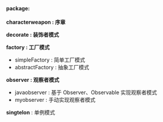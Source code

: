 #### package:
 **characterweapon : 序章**

 **decorate : 装饰者模式**

**factory : 工厂模式**
- simpleFactory : 简单工厂模式
- abstractFactory : 抽象工厂模式

 **observer : 观察者模式**
   
- javaobserver : 基于 Observer、Observable 实现观察者模式
- myobserver : 手动实现观察者模式

**singtelon** : 单例模式

